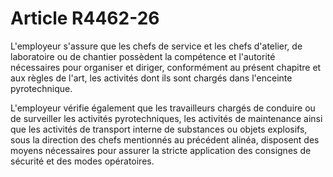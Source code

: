 # Article R4462-26

L'employeur s'assure que les chefs de service et les chefs d'atelier, de laboratoire ou de chantier possèdent la compétence et l'autorité nécessaires pour organiser et diriger, conformément au présent chapitre et aux règles de l'art, les activités dont ils sont chargés dans l'enceinte pyrotechnique. 

L'employeur vérifie également que les travailleurs chargés de conduire ou de surveiller les activités pyrotechniques, les activités de maintenance ainsi que les activités de transport interne de substances ou objets explosifs, sous la direction des chefs mentionnés au précédent alinéa, disposent des moyens nécessaires pour assurer la stricte application des consignes de sécurité et des modes opératoires.